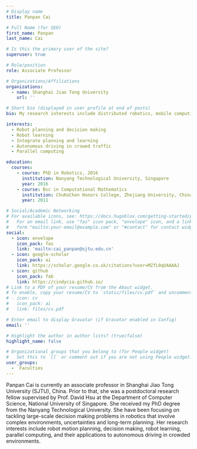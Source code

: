 ```yaml
---
# Display name
title: Panpan Cai

# Full Name (for SEO)
first_name: Panpan
last_name: Cai

# Is this the primary user of the site?
superuser: true

# Role/position
role: Associate Professor

# Organizations/Affiliations
organizations:
  - name: Shanghai Jiao Tong University
    url: ''

# Short bio (displayed in user profile at end of posts)
bio: My research interests include distributed robotics, mobile computing and programmable matter.

interests:
  - Robot planning and decision making
  - Robot learning
  - Integrate planning and learning
  - Autonomous driving in crowed traffic
  - Parallel computing

education:
  courses:
    - course: PhD in Robotics, 2016
      institution: Nanyang Technological University, Singapore
      year: 2016
    - course: Bsc in Computational Mathematics
      institution: ChuKoChen Honors College, Zhejiang University, China
      year: 2011

# Social/Academic Networking
# For available icons, see: https://docs.hugoblox.com/getting-started/page-builder/#icons
#   For an email link, use "fas" icon pack, "envelope" icon, and a link in the
#   form "mailto:your-email@example.com" or "#contact" for contact widget.
social:
  - icon: envelope
    icon_pack: fas
    link: 'mailto:cai_panpan@sjtu.edu.cn'
  - icon: google-scholar
    icon_pack: ai
    link: https://scholar.google.co.uk/citations?user=MZfL0qUAAAAJ
  - icon: github
    icon_pack: fab
    link: https://cindycia.github.io/
# Link to a PDF of your resume/CV from the About widget.
# To enable, copy your resume/CV to `static/files/cv.pdf` and uncomment the lines below.
# - icon: cv
#   icon_pack: ai
#   link: files/cv.pdf

# Enter email to display Gravatar (if Gravatar enabled in Config)
email: ''

# Highlight the author in author lists? (true/false)
highlight_name: false

# Organizational groups that you belong to (for People widget)
#   Set this to `[]` or comment out if you are not using People widget.
user_groups:
  -  Faculties
---
```


Panpan Cai is currently an associate professor in Shanghai Jiao Tong University (SJTU), China. Prior to that, she was a postdoctoral research fellow supervised by Prof. David Hsu at the Department of Computer Science, National University of Singapore. She received my PhD degree from the Nanyang Technological University. She have been focusing on tackling large-scale decision making problems in robotics that involve complex environments, uncertainties and long-term planning. Her research interests include robot motion planning, decision making, robot learning, parallel computing, and their applications to autonomous driving in crowded environments.
